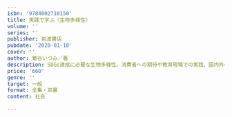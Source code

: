 ```yaml
---
isbn: '9784002710150'
title: 実践で学ぶ〈生物多様性〉
volume: ''
series: ''
publisher: 岩波書店
pubdate: '2020-01-10'
cover: ''
author: 鷲谷いづみ／著
description: SDGs達成に必要な生物多様性。消費者への期待や教育現場での実践、国内外の取組みを知ろう。【オールカラー】
price: '660'
genre: ''
target: 一般
format: 全集・双書
content: 社会

---
```

